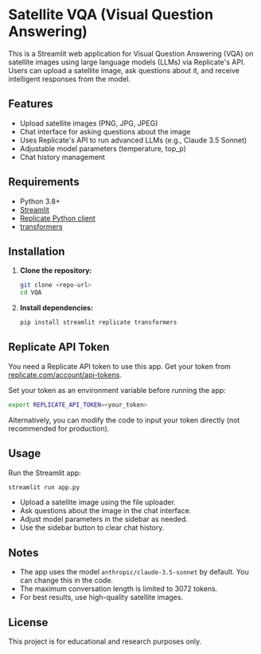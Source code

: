 # Satellite VQA (Visual Question Answering)

This is a Streamlit web application for Visual Question Answering (VQA) on satellite images using large language models (LLMs) via Replicate's API. Users can upload a satellite image, ask questions about it, and receive intelligent responses from the model.

## Features
- Upload satellite images (PNG, JPG, JPEG)
- Chat interface for asking questions about the image
- Uses Replicate's API to run advanced LLMs (e.g., Claude 3.5 Sonnet)
- Adjustable model parameters (temperature, top_p)
- Chat history management

## Requirements
- Python 3.8+
- [Streamlit](https://streamlit.io/)
- [Replicate Python client](https://pypi.org/project/replicate/)
- [transformers](https://pypi.org/project/transformers/)

## Installation
1. **Clone the repository:**
   ```bash
   git clone <repo-url>
   cd VQA
   ```
2. **Install dependencies:**
   ```bash
   pip install streamlit replicate transformers
   ```

## Replicate API Token
You need a Replicate API token to use this app. Get your token from [replicate.com/account/api-tokens](https://replicate.com/account/api-tokens).

Set your token as an environment variable before running the app:
```bash
export REPLICATE_API_TOKEN=<your_token>
```

Alternatively, you can modify the code to input your token directly (not recommended for production).

## Usage
Run the Streamlit app:
```bash
streamlit run app.py
```

- Upload a satellite image using the file uploader.
- Ask questions about the image in the chat interface.
- Adjust model parameters in the sidebar as needed.
- Use the sidebar button to clear chat history.

## Notes
- The app uses the model `anthropic/claude-3.5-sonnet` by default. You can change this in the code.
- The maximum conversation length is limited to 3072 tokens.
- For best results, use high-quality satellite images.

## License
This project is for educational and research purposes only. 
